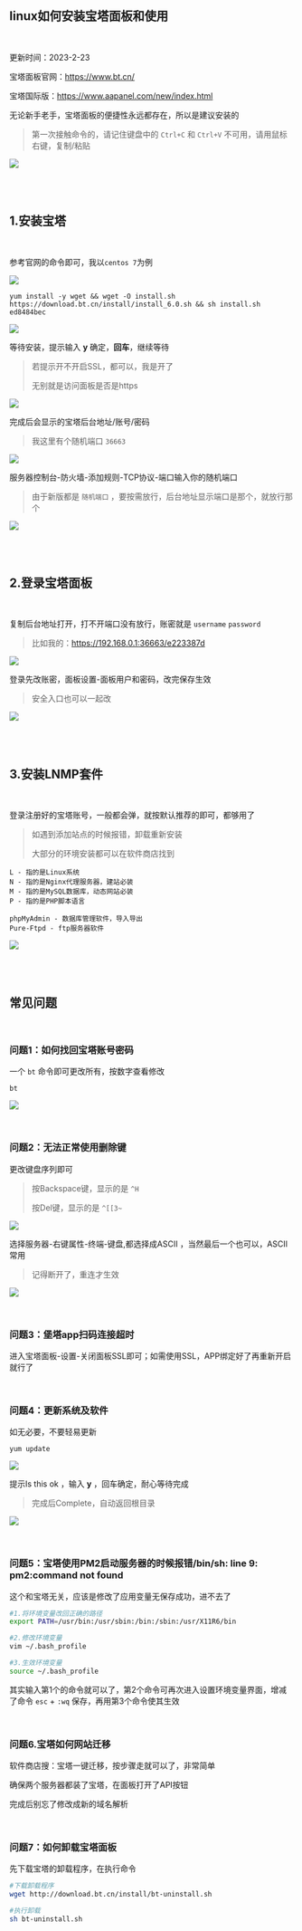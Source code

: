 
## linux如何安装宝塔面板和使用

</br>



更新时间：2023-2-23


宝塔面板官网：https://www.bt.cn/

宝塔国际版：https://www.aapanel.com/new/index.html

无论新手老手，宝塔面板的便捷性永远都存在，所以是建议安装的

> 第一次接触命令的，请记住键盘中的 `Ctrl+C` 和 `Ctrl+V` 不可用，请用鼠标右键，复制/粘贴

![](https://ghproxy.com/https://raw.githubusercontent.com/Yiov/notes/main/BT/BT-01.png)



</br>
</br>



## 1.安装宝塔

</br>

参考官网的命令即可，我以`centos 7`为例


![](https://ghproxy.com/https://raw.githubusercontent.com/Yiov/notes/main/BT/BT-02.png)


```
yum install -y wget && wget -O install.sh https://download.bt.cn/install/install_6.0.sh && sh install.sh ed8484bec
```


![](https://ghproxy.com/https://raw.githubusercontent.com/Yiov/notes/main/BT/BT-03.png)



等待安装，提示输入 **y** 确定，**回车**，继续等待

> 若提示开不开启SSL，都可以，我是开了
>
> 无别就是访问面板是否是https

![](https://ghproxy.com/https://raw.githubusercontent.com/Yiov/notes/main/BT/BT-04.png)




完成后会显示的宝塔后台地址/账号/密码

> 我这里有个随机端口 `36663`

![](https://ghproxy.com/https://raw.githubusercontent.com/Yiov/notes/main/BT/BT-05.png)


服务器控制台-防火墙-添加规则-TCP协议-端口输入你的随机端口

> 由于新版都是 `随机端口` ，要按需放行，后台地址显示端口是那个，就放行那个

![](https://ghproxy.com/https://raw.githubusercontent.com/Yiov/notes/main/BT/BT-06.png)


</br>
</br>


## 2.登录宝塔面板

</br>

复制后台地址打开，打不开端口没有放行，账密就是 `username` `password`

> 比如我的：https://192.168.0.1:36663/e223387d

![](https://ghproxy.com/https://raw.githubusercontent.com/Yiov/notes/main/BT/BT-07.png)


登录先改账密，面板设置-面板用户和密码，改完保存生效

> 安全入口也可以一起改

![](https://ghproxy.com/https://raw.githubusercontent.com/Yiov/notes/main/BT/BT-08.png)



</br>
</br>


## 3.安装LNMP套件

</br>

登录注册好的宝塔账号，一般都会弹，就按默认推荐的即可，都够用了

> 如遇到添加站点的时候报错，卸载重新安装
>
> 大部分的环境安装都可以在软件商店找到

```
L - 指的是Linux系统
N - 指的是Nginx代理服务器，建站必装
M - 指的是MySQL数据库，动态网站必装
P - 指的是PHP脚本语言

phpMyAdmin - 数据库管理软件，导入导出
Pure-Ftpd - ftp服务器软件
```

![](https://ghproxy.com/https://raw.githubusercontent.com/Yiov/notes/main/BT/BT-14.png)



</br>
</br>



## 常见问题

</br>

### 问题1：如何找回宝塔账号密码

一个 `bt` 命令即可更改所有，按数字查看修改

```
bt
```

![](https://ghproxy.com/https://raw.githubusercontent.com/Yiov/notes/main/BT/BT-09.png)

</br>


### 问题2：无法正常使用删除键


更改键盘序列即可

> 按Backspace键，显示的是 `^H`
>
> 按Del键，显示的是 `^[[3~`

![](https://ghproxy.com/https://raw.githubusercontent.com/Yiov/notes/main/BT/BT-10.png)

选择服务器-右键属性-终端-键盘,都选择成ASCII ，当然最后一个也可以，ASCII 常用

> 记得断开了，重连才生效

![](https://ghproxy.com/https://raw.githubusercontent.com/Yiov/notes/main/BT/BT-11.png)

</br>


### 问题3：堡塔app扫码连接超时

进入宝塔面板-设置-关闭面板SSL即可；如需使用SSL，APP绑定好了再重新开启就行了

</br>



### 问题4：更新系统及软件


如无必要，不要轻易更新

```
yum update
```

![](https://ghproxy.com/https://raw.githubusercontent.com/Yiov/notes/main/BT/BT-12.png)



提示Is this ok ，输入 **y** ，回车确定，耐心等待完成

> 完成后Complete，自动返回根目录

![](https://ghproxy.com/https://raw.githubusercontent.com/Yiov/notes/main/BT/BT-13.png)



</br>

### 问题5：宝塔使用PM2启动服务器的时候报错/bin/sh: line 9: pm2:command not found

这个和宝塔无关，应该是修改了应用变量无保存成功，进不去了

```bash
#1.将环境变量改回正确的路径
export PATH=/usr/bin:/usr/sbin:/bin:/sbin:/usr/X11R6/bin

#2.修改环境变量
vim ~/.bash_profile

#3.生效环境变量
source ~/.bash_profile
```

其实输入第1个的命令就可以了，第2个命令可再次进入设置环境变量界面，增减了命令 `esc` + `:wq` 保存，再用第3个命令使其生效

</br>

### 问题6.宝塔如何网站迁移

软件商店搜：宝塔一键迁移，按步骤走就可以了，非常简单

确保两个服务器都装了宝塔，在面板打开了API按钮

完成后别忘了修改成新的域名解析

</br>

### 问题7：如何卸载宝塔面板

先下载宝塔的卸载程序，在执行命令

```bash
#下载卸载程序
wget http://download.bt.cn/install/bt-uninstall.sh

#执行卸载
sh bt-uninstall.sh
```
